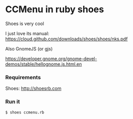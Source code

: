 # CCMenu in ruby shoes

Shoes is very cool

I just love its manual: https://cloud.github.com/downloads/shoes/shoes/nks.pdf

Also GnomeJS (or gjs) 

https://developer.gnome.org/gnome-devel-demos/stable/hellognome.js.html.en


### Requirements

Shoes: http://shoesrb.com

### Run it

```
$ shoes ccmenu.rb
```

